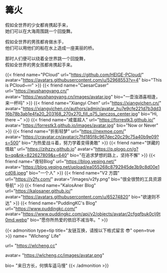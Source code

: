 # 篝火



假如全世界的少女都肯携起手来，  
她们可以在大海周围跳一个回旋舞。  
  
假如全世界的男孩都肯做水手，  
他们可以用他们的船在水上造成一座美丽的桥。  
  
那时人们便可以绕着全世界跳一个回旋舞，  
假如全世界的男女孩都肯携起手来。  


{{< friend name="PCloud" url="https://github.com/HEIGE-PCloud/" avatar="https://avatars.githubusercontent.com/u/52968553?v=4" bio="This is PCloud~💤" >}}
{{< friend name="CaesarCaser" url="https://wushangyang.cn/" avatar="https://wushangyang.cn/images/avatar.jpg" bio="一壶浊酒喜相逢，来一杯吗" >}}
{{< friend name="Xiangyi Chen" url="https://xiangyichen.cn/" avatar="https://xiangyichen.cn/authors/admin/avatar_hu7e9cfe221d7b3dd316b78b3ab1e4fa20_203168_270x270_fill_q75_lanczos_center.jpg" bio="Hi, there ~" >}}
{{< friend name="咸蛋超人" url="https://forrestk3.github.io/" avatar="https://forrestk3.github.io/images/avatar.jpg" bio="Now or Never" >}}
{{< friend name="折影轻梦" url="https://nexmoe.com/" avatar="https://cravatar.cn/avatar/c7fd185f8c967dec20c29c75a40b9e09?s=500" bio="为热爱战斗着，努力学着变得勇敢" >}}
{{< friend name="饼藏的情敌" url="https://zjhzzy.github.io" avatar="https://q.qlogo.cn/g?b=qq&nk=822627809&s=640" bio="在追求梦想的路上，坚持不懈" >}}
{{< friend name="夜轻Blog" url="https://blog.yeqing.net/" avatar="https://blog.yeqing.net/upload/ea055268c8792945de3b9c8d00e1cd08.jpeg" bio="一个人" >}}
{{< friend name="V2 方圆" url="https://v2fy.com/" avatar="/images/v2fy.png" bio="很全很赞的工具资源导航" >}}
{{< friend name="KalosAner Blog" url="https://kalosaner.github.io/" avatar="https://avatars.githubusercontent.com/u/65274820" bio="欲速则不达" >}}
{{< friend name="PuddingKC's Blog" url="https://www.puddingkc.com/" avatar="https://www.puddingkc.com/api/v2/objects/avatar/2cfgqfbuk0clj9t0md.webp" bio="愿你所热爱的依旧不减当年。" >}}


{{< admonition type=tip title="友链互换，请按以下格式留言 😎" open=true >}}
name= "Wlcheng' Life"

url= "https://wlcheng.cc"

avatar= "https://wlcheng.cc/images/avatar.png"

bio= "来日方长，何惧车遥马慢"
{{< /admonition >}}


